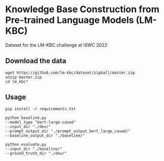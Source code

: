# Knowledge Base Construction from Pre-trained Language Models (LM-KBC)

Dataset for the LM-KBC challenge at ISWC 2022

## Download the data

```
wget https://github.com/lm-kbc/dataset/zipball/master.zip
unzip master.zip
cd lm_kbc*
```

## Usage

```
pip install -r requirements.txt

python baseline.py 
--model_type "bert-large-cased" 
--input_dir "./dev/"
--prompt_output_dir "./prompt_output_bert_large_cased/"
--baseline_output_dir "./baseline/"

python evaluate.py 
--input_dir "./baseline/" 
--ground_truth_dir "./dev/"
```
